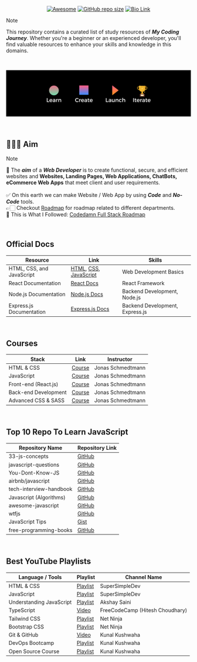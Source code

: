 <div align="center">

[![Awesome](https://awesome.re/badge.svg)](https://awesome.re)
[![GitHub repo size](https://img.shields.io/github/repo-size/Pranav-Jadhav09/WebDev-Resources?style=flat&logo=github&logoColor=whitesmoke&label=Repo%20Size)](https://github.com/Pranav-Jadhav09/WebDev-Resources/)
[![Bio Link](https://img.shields.io/badge/Bio.Link-000000%7D?style=flat&logo=biolink&logoColor=black)](https://thejrpranav.bio.link)

</div>


> [!NOTE]
> This repository contains a curated list of study resources of **_My Coding Journey_**. Whether you're a beginner or an experienced developer, you'll find valuable resources to enhance your skills and knowledge in this domains.

<br />

<!-- banner iteration -->
![method to learn](./bannernow1.png)

<br />

## 👨🏼‍💻 Aim

> [!Note]
> 🚨 The **_aim_** of a **_Web Developer_** is to create functional, secure, and efficient websites and <b>Websites, Landing Pages, Web Applications, ChatBots, eCommerce Web Apps</b> that meet client and user requirements. <br /> <br /> ✅ On this earth we can make Website / Web App by using **_Code_** and **_No-Code_** tools.
<br /> 👉🏻 Checkout [Roadmap](https://roadmap.sh) for roadmap related to different departments.
<br /> 🚀 This is What I Followed: [Codedamn Full Stack Roadmap](https://codedamn.com/learning-path/fullstack)


<br />

## Official Docs

| Resource                                 | Link                                                                                                                                                                                      | Skills                          |
| ---------------------------------------- | ----------------------------------------------------------------------------------------------------------------------------------------------------------------------------------------- | ------------------------------- |
| HTML, CSS, and JavaScript | [HTML](https://developer.mozilla.org/en-US/docs/Web/HTML), [CSS](https://developer.mozilla.org/en-US/docs/Web/CSS), [JavaScript](https://developer.mozilla.org/en-US/docs/Web/JavaScript) | Web Development Basics          |
| React Documentation                      | [React Docs](https://reactjs.org/docs/getting-started.html)                                                                                                                               | React Framework                 |
| Node.js Documentation                    | [Node.js Docs](https://nodejs.org/en/docs/)                                                                                                                                               | Backend Development, Node.js    |
| Express.js Documentation                 | [Express.js Docs](https://expressjs.com/en/starter/installing.html)                                                                                                                       | Backend Development, Express.js |

<br />

## Courses

| Stack                | Link                       |  Instructor        |
| -------------------- | ------------------------------ | ----------------- |
| HTML & CSS           | [Course](https://www.udemy.com/course/design-and-develop-a-killer-website-with-html5-and-css3/)  | Jonas Schmedtmann |
| JavaScript           | [Course](https://www.udemy.com/course/the-complete-javascript-course/) |  Jonas Schmedtmann |
| Front-end (React.js) | [Course](https://www.udemy.com/course/the-ultimate-react-course/) | Jonas Schmedtmann |
| Back-end Development | [Course](https://www.udemy.com/course/nodejs-express-mongodb-bootcamp/) |  Jonas Schmedtmann |
| Advanced CSS & SASS  | [Course](https://www.udemy.com/course/advanced-css-and-sass/) |  Jonas Schmedtmann |

<br />

## Top 10 Repo To Learn JavaScript

| Repository Name         | Repository Link                                                        |
| ----------------------- | ---------------------------------------------------------------------- |
| 33-js-concepts          | [GitHub](https://github.com/leonardomso/33-js-concepts)                |
| javascript-questions    | [GitHub](https://github.com/lydiahallie/javascript-questions)          |
| You-Dont-Know-JS        | [GitHub](https://github.com/getify/You-Dont-Know-JS)                   |
| airbnb/javascript       | [GitHub](https://github.com/airbnb/javascript)                         |
| tech-interview-handbook | [GitHub](https://github.com/yangshun/tech-interview-handbook)          |
| Javascript (Algorithms) | [GitHub](https://github.com/TheAlgorithms/Javascript)                  |
| awesome-javascript      | [GitHub](https://github.com/sorrycc/awesome-javascript)                |
| wtfjs                   | [GitHub](https://github.com/denysdovhan/wtfjs)                         |
| JavaScript Tips         | [Gist](https://gist.github.com/rondy/af1dee1d28c02e9a225ae55da2674a6f) |
| free-programming-books  | [GitHub](https://github.com/EbookFoundation/free-programming-books)    |

<br />

## Best YouTube Playlists

| Language / Tools         | Playlist                                                                                        | Channel Name                    |
| ------------------------ | ----------------------------------------------------------------------------------------------- | ------------------------------- |
| HTML & CSS               | [Playlist](https://www.youtube.com/watch?v=G3e-cpL7ofc)                                         | SuperSimpleDev                  |
| JavaScript               | [Playlist](https://www.youtube.com/watch?v=G3e-cpL7ofc&list=PLEPye7A7EcQZrT3VSBb7jtxnxIfY3yyG6)                 | SuperSimpleDev                  |
| Understanding JavaScript | [Playlist](https://www.youtube.com/watch?v=pN6jk0uUrD8&list=PLlasXeu85E9cQ32gLCvAvr9vNaUccPVNP)                 | Akshay Saini                    |
| TypeScript               | [Video](https://www.youtube.com/watch?v=30LWjhZzg50)                                         | FreeCodeCamp (Hitesh Choudhary) |
| Tailwind CSS             | [Playlist](https://www.youtube.com/watch?v=bxmDnn7lrnk&list=PL4cUxeGkcC9gpXORlEHjc5bgnIi5HEGhw) | Net Ninja                       |
| Bootstrap CSS            | [Playlist](https://www.youtube.com/watch?v=O_9u1P5YjVc&list=PL4cUxeGkcC9joIM91nLzd_qaH_AimmdAR) | Net Ninja                       |
| Git & GitHub             | [Video](https://www.youtube.com/watch?v=apGV9Kg7ics)                                            | Kunal Kushwaha                  |
| DevOps Bootcamp          | [Playlist](https://www.youtube.com/watch?v=ZbG0c87wcM8&list=PL9gnSGHSqcnoqBXdMwUTRod4Gi3eac2Ak) | Kunal Kushwaha                  |
| Open Source Course       | [Playlist](https://www.youtube.com/watch?v=inZUgh8p1d4&list=PL9gnSGHSqcnq3Px3IAYF7yxeWGWrSdHK8) | Kunal Kushwaha                  |




